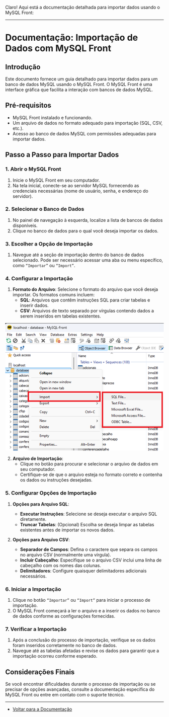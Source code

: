 Claro! Aqui está a documentação detalhada para importar dados usando o MySQL Front:

---

# Documentação: Importação de Dados com MySQL Front

## Introdução

Este documento fornece um guia detalhado para importar dados para um banco de dados MySQL usando o MySQL Front. O MySQL Front é uma interface gráfica que facilita a interação com bancos de dados MySQL.

## Pré-requisitos

- MySQL Front instalado e funcionando.
- Um arquivo de dados no formato adequado para importação (SQL, CSV, etc.).
- Acesso ao banco de dados MySQL com permissões adequadas para importar dados.

## Passo a Passo para Importar Dados

### 1. Abrir o MySQL Front

1. Inicie o MySQL Front em seu computador.
2. Na tela inicial, conecte-se ao servidor MySQL fornecendo as credenciais necessárias (nome de usuário, senha, e endereço do servidor).

### 2. Selecionar o Banco de Dados

1. No painel de navegação à esquerda, localize a lista de bancos de dados disponíveis.
2. Clique no banco de dados para o qual você deseja importar os dados.

### 3. Escolher a Opção de Importação

1. Navegue até a seção de importação dentro do banco de dados selecionado. Pode ser necessário acessar uma aba ou menu específico, como `“Importar”` ou `“Import”`.

### 4. Configurar a Importação

1. **Formato do Arquivo**: Selecione o formato do arquivo que você deseja importar. Os formatos comuns incluem:
   - **SQL**: Arquivos que contêm instruções SQL para criar tabelas e inserir dados.
   - **CSV**: Arquivos de texto separado por vírgulas contendo dados a serem inseridos em tabelas existentes.

![](/images/Tutorial-MySQL-Front/Importação/1.png)


2. **Arquivo de Importação**: 
   - Clique no botão para procurar e selecionar o arquivo de dados em seu computador.
   - Certifique-se de que o arquivo esteja no formato correto e contenha os dados ou instruções desejadas.

### 5. Configurar Opções de Importação

1. **Opções para Arquivo SQL**:
   - **Executar Instruções**: Selecione se deseja executar o arquivo SQL diretamente.
   - **Truncar Tabelas**: (Opcional) Escolha se deseja limpar as tabelas existentes antes de importar os novos dados.

2. **Opções para Arquivo CSV**:
   - **Separador de Campos**: Defina o caractere que separa os campos no arquivo CSV (normalmente uma vírgula).
   - **Incluir Cabeçalho**: Especifique se o arquivo CSV inclui uma linha de cabeçalho com os nomes das colunas.
   - **Delimitadores**: Configure quaisquer delimitadores adicionais necessários.

### 6. Iniciar a Importação

1. Clique no botão `“Importar”` ou `“Import”` para iniciar o processo de importação.
2. O MySQL Front começará a ler o arquivo e a inserir os dados no banco de dados conforme as configurações fornecidas.

### 7. Verificar a Importação

1. Após a conclusão do processo de importação, verifique se os dados foram inseridos corretamente no banco de dados.
2. Navegue até as tabelas afetadas e revise os dados para garantir que a importação ocorreu conforme esperado.

## Considerações Finais

Se você encontrar dificuldades durante o processo de importação ou se precisar de opções avançadas, consulte a documentação específica do MySQL Front ou entre em contato com o suporte técnico.

---

* [Voltar para a Documentação](/README.md)